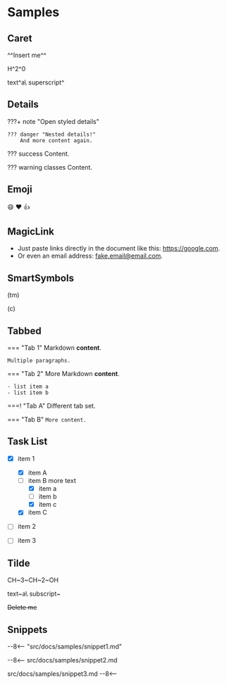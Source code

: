 # Samples

## Caret

^^Insert me^^

H^2^0

text^a\ superscript^

## Details

???+ note "Open styled details"

    ??? danger "Nested details!"
        And more content again.

??? success
   Content.

??? warning classes
   Content.

## Emoji

:smile: :heart: :thumbsup:

## MagicLink

- Just paste links directly in the document like this: https://google.com.
- Or even an email address: fake.email@email.com.

## SmartSymbols

(tm)

(c)

## Tabbed

=== "Tab 1"
    Markdown **content**.

    Multiple paragraphs.

=== "Tab 2"
    More Markdown **content**.

    - list item a
    - list item b

===! "Tab A"
    Different tab set.

=== "Tab B"
    ```
    More content.
    ```

## Task List

- [X] item 1
    * [X] item A
    * [ ] item B
        more text
        + [x] item a
        + [ ] item b
        + [x] item c
    * [X] item C
- [ ] item 2
- [ ] item 3


## Tilde

CH~3~CH~2~OH

text~a\ subscript~

~~Delete me~~

## Snippets

--8<-- "src/docs/samples/snippet1.md"

--8<--
src/docs/samples/snippet2.md

src/docs/samples/snippet3.md
--8<--
